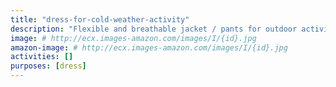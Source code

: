 ```yaml
---
title: "dress-for-cold-weather-activity"
description: "Flexible and breathable jacket / pants for outdoor activities."
image: # http://ecx.images-amazon.com/images/I/{id}.jpg
amazon-image: # http://ecx.images-amazon.com/images/I/{id}.jpg
activities: []
purposes: [dress]
---
```

